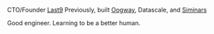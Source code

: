 CTO/Founder [Last9](https://last9.io)
Previously, built [Oogway](https://oogway.in), Datascale, and [Siminars](https://siminars.com)

Good engineer. Learning to be a better human.
